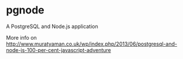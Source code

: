 pgnode
======

A PostgreSQL and Node.js application

More info on 
http://www.muratyaman.co.uk/wp/index.php/2013/06/postgresql-and-node-js-100-per-cent-javascript-adventure
